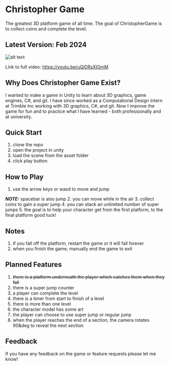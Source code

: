 # Christopher Game
The greatest 3D platform game of all time. The goal of ChristopherGame is to collect coins and complete the level.

## Latest Version: Feb 2024
![alt text](https://github.com/burstfire301/ChristopherGame/blob/main/feb-update.gif)

Link to full video: https://youtu.be/uQjDRsXIGmM

## Why Does Christopher Game Exist?
I wanted to make a game in Unity to learn about 3D graphics, game engines, C#, and git. I have since worked as a Computational Design Intern at Trimble Inc working with 3D graphics, C#, and git. Now I improve the game for fun and to practice what I have learned - both professionally and at university.

## Quick Start
1. clone the repo
2. open the project in unity
5. load the scene from the asset folder
6. click play button

## How to Play
1. use the arrow keys or wasd to move and jump

**_NOTE:_** spacebar is also jump
2. you can move while in the air
3. collect coins to gain a super jump
4. you can stack an unlimited number of super jumps
5. the goal is to help your character get from the first platform, to the final platform
good luck!

## Notes
1. if you fall off the platform, restart the game or it will fall forever
2. when you finish the game, manually end the game to exit

## Planned Features
1. ~~there is a platform underneath the player which catches them when they fall~~
2. there is a super jump counter
3. a player can complete the level
4. there is a timer from start to finish of a level
5. there is more than one level
6. the character model has some art
7. the player can choose to use super jump or regular jump
8. when the player reaches the end of a section, the camera rotates 90&deg to reveal the next section

## Feedback
If you have any feedback on the game or feature requests please let me know!
